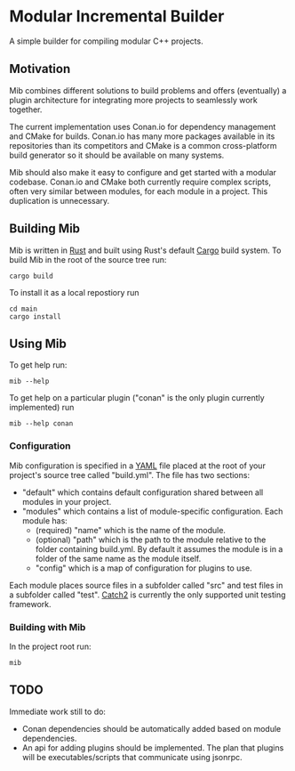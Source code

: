 # Modular Incremental Builder

A simple builder for compiling modular C++ projects.

## Motivation

Mib combines different solutions to build problems and offers (eventually) a plugin architecture for integrating more projects to seamlessly work together.

The current implementation uses Conan.io for dependency management and CMake for builds. Conan.io has many more packages available in its repositories than its competitors and CMake is a common cross-platform build generator so it should be available on many systems.

Mib should also make it easy to configure and get started with a modular codebase. Conan.io and CMake both currently require complex scripts, often very similar between modules, for each module in a project. This duplication is unnecessary.

## Building Mib

Mib is written in [Rust](https://www.rust-lang.org/en-US/) and built using Rust's default [Cargo](https://doc.rust-lang.org/cargo/index.html) build system. To build Mib in the root of the source tree run:

```
cargo build
```

To install it as a local repostiory run
```
cd main
cargo install
```

## Using Mib

To get help run:
```
mib --help
```

To get help on a particular plugin ("conan" is the only plugin currently implemented) run
```
mib --help conan
```

### Configuration

Mib configuration is specified in a [YAML](http://yaml.org/) file placed at the root of your project's source tree called "build.yml".
The file has two sections:
* "default" which contains default configuration shared between all modules in your project.
* "modules" which contains a list of module-specific configuration. Each module has:
  * (required) "name" which is the name of the module.
  * (optional) "path" which is the path to the module relative to the folder containing build.yml. By default it assumes the module is in a folder of the same name as the module itself.
  * "config" which is a map of configuration for plugins to use.

Each module places source files in a subfolder called "src" and test files in a subfolder called "test". [Catch2](https://github.com/catchorg/Catch2) is currently the only supported unit testing framework.

### Building with Mib

In the project root run:
```
mib
```

## TODO

Immediate work still to do:
* Conan dependencies should be automatically added based on module dependencies.
* An api for adding plugins should be implemented. The plan that plugins will be executables/scripts that communicate using jsonrpc.
